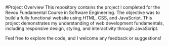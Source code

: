 #Project Overview
This repository contains the project I completed for the Revou Fundamental Course in Software Engineering. The objective was to build a fully functional website using HTML, CSS, and JavaScript. This project demonstrates my understanding of web development fundamentals, including responsive design, styling, and interactivity through JavaScript.

Feel free to explore the code, and I welcome any feedback or suggestions!
